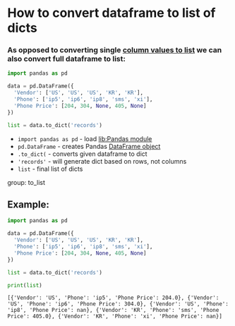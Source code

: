 # How to convert dataframe to list of dicts

### As opposed to converting single [column values to list](/python-pandas/convert-dataframe-column-values-to-list) we can also convert full dataframe to list:

```python
import pandas as pd

data = pd.DataFrame({
  'Vendor': ['US', 'US', 'US', 'KR', 'KR'],
  'Phone': ['ip5', 'ip6', 'ip8', 'sms', 'xi'],
  'Phone Price': [204, 304, None, 405, None]
})

list = data.to_dict('records')
```

- `import pandas as pd` - load [lib:Pandas module](/python-pandas/how-to-install-pandas)
- `pd.DataFrame` - creates Pandas [DataFrame object](https://pandas.pydata.org/docs/reference/api/pandas.DataFrame.html)
- `.to_dict(` - converts given dataframe to dict
- `'records'` - will generate dict based on rows, not columns
- `list` - final list of dicts

group: to_list

## Example: 
```python
import pandas as pd

data = pd.DataFrame({
  'Vendor': ['US', 'US', 'US', 'KR', 'KR'],
  'Phone': ['ip5', 'ip6', 'ip8', 'sms', 'xi'],
  'Phone Price': [204, 304, None, 405, None]
})

list = data.to_dict('records')

print(list)
```
```
[{'Vendor': 'US', 'Phone': 'ip5', 'Phone Price': 204.0}, {'Vendor': 'US', 'Phone': 'ip6', 'Phone Price': 304.0}, {'Vendor': 'US', 'Phone': 'ip8', 'Phone Price': nan}, {'Vendor': 'KR', 'Phone': 'sms', 'Phone Price': 405.0}, {'Vendor': 'KR', 'Phone': 'xi', 'Phone Price': nan}]

```

